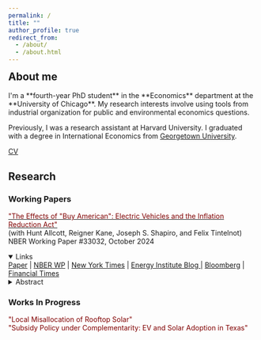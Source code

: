```yaml
---
permalink: /
title: ""
author_profile: true
redirect_from: 
  - /about/
  - /about.html
---
```

<style>
  m {color: #800000;}
</style>

<h2 style="margin-top: 0;">About me</h2>
I'm a **fourth-year PhD student** in the **Economics** department at the **University of Chicago**. My research interests involve using tools from industrial organization for public and environmental economics questions. 

Previously, I was a research assistant at Harvard University. I graduated with a degree in International Economics from [Georgetown University](https://www.georgetown.edu/jack-the-bulldog/).

<!-- I am a lifelong ([northside](https://www.youtube.com/watch?v=HOp8w2PgHlM)) Chicago sports fan, for better or for worse. -->

<!-- Add a button to CV. No background color, add rect outline with rounded corners -->
<a href="/files/CV_maydanchik_10-2024.pdf">CV</a>

Research
------

### Working Papers

<a href="/files/EVTrade.pdf"><m>"The Effects of "Buy American": Electric Vehicles and the Inflation Reduction Act"</m></a> \
(with Hunt Allcott, Reigner Kane, Joseph S. Shapiro, and Felix Tintelnot) \
NBER Working Paper #33032, October 2024 

<details open>
<summary>Links</summary>
<a href="/files/EVTrade.pdf">Paper</a> | <a href="https://www.nber.org/papers/w33032">NBER WP</a> | <a href="https://www.nytimes.com/2024/10/07/business/economy/electric-vehicle-tax-credits-study.html">New York Times</a> | <a href="https://energyathaas.wordpress.com/2024/10/07/will-the-iras-buy-american-tilt-help-us-electric-vehicles/"> Energy Institute Blog </a> | <a href="https://www.bloomberg.com/news/articles/2024-11-19/us-electric-vehicle-demand-seen-plunging-27-without-tax-credit">Bloomberg</a> | <a href="https://www.ft.com/content/e8f623e1-c75a-478e-ad8f-aa5b05ef6aa0">Financial Times</a>
</details>

<details closed>
<summary>Abstract</summary>
<div style="background-color: #f0f0f0; padding: 10px;">
We study electric vehicle (EV) tax credits in the US Inflation Reduction Act (IRA), the largest climate policy in US history, with three goals. First, we provide the first ex-post microeconomic welfare analysis of this central component of the IRA. Event studies around changes in eligibility for EV tax credits show credits were largely passed-through to consumers. Additionally, domestic content restrictions on tax credits for purchased vehicles have driven enormous shifts to leasing. Our equilibrium model shows that compared to pre-IRA policy, IRA EV credits generated $1.87 of US benefits per dollar spent in 2023, at taxpayer cost of $32,000 per additional EV sold. Compared to scenarios with no EV credits, however, the IRA EV credits created only $1.02 of benefits per dollar of government spending. Second, we characterize the gains from policies targeting heterogeneity in externalities across vehicles. We find that relative to uniform credits, differentiating credits across EVs according to their heterogeneous externalities would substantially increase policy benefits. Third, we quantify tradeoffs in the IRA EV credits between foreign and domestic welfare and between trade and the environment. We find that the IRA EV credits benefit the environment but undermine trade, since they decrease global carbon emissions but use profit shifting to decrease foreign producer surplus. A controversial IRA loophole that removes domestic content restrictions on tax credits for EV leases has negative domestic benefits.
</div>
</details>

<!-- <details closed>
<summary>Media coverage</summary>
</details> -->

### Works In Progress
<m>"Local Misallocation of Rooftop Solar"</m> \
<m>"Subsidy Policy under Complementarity: EV and Solar Adoption in Texas"</m>
